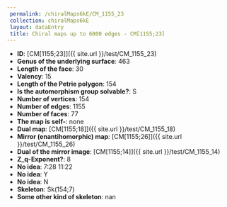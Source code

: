 ```yaml
--- 
 permalink: /chiralMaps6kE/CM_1155_23 
 collection: chiralMaps6kE
 layout: dataEntry
 title: Chiral maps up to 6000 edges - CM[1155;23]
---
```


- **ID**: [CM[1155;23]]({{ site.url }}/test/CM_1155_23)
- **Genus of the underlying surface**: 463
- **Length of the face**: 30
- **Valency**: 15
- **Length of the Petrie polygon**: 154
- **Is the automorphism group solvable?**: S
- **Number of vertices**: 154
- **Number of edges**: 1155
- **Number of faces**: 77
- **The map is self-**: none
- **Dual map**: [CM[1155;18]]({{ site.url }}/test/CM_1155_18)
- **Mirror (enantihomorphic) map**: [CM[1155;26]]({{ site.url }}/test/CM_1155_26)
- **Dual of the mirror image**: [CM[1155;14]]({{ site.url }}/test/CM_1155_14)
- **Z_q-Exponent?**: 8
- **No idea**:  7:28 11:22
- **No idea**: Y
- **No idea**: N
- **Skeleton**: Sk(154;7)
- **Some other kind of skeleton**: nan

